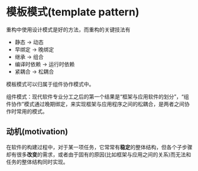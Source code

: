 # 模板模式(template pattern)

重构中使用设计模式是好的方法，而重构的关键技法有

- 静态 -> 动态
- 早绑定 -> 晚绑定
- 继承 -> 组合
- 编译时依赖 -> 运行时依赖
- 紧耦合 -> 松耦合



模板模式可以归属于组件协作模式中。

组件模式：现代软件专业分工之后的第一个结果是“框架与应用软件的划分”，“组件协作”模式通过晚期绑定，来实现框架与应用程序之间的松耦合，是两者之间协作时常用的模式。

## 动机(motivation)

在软件的构建过程中，对于某一项任务，它常常有**稳定**的整体结构，但各个子步骤却有很多**改变**的需求，或者由于固有的原因(比如框架与应用之间的关系)而无法和任务的整体结构同时实现。
